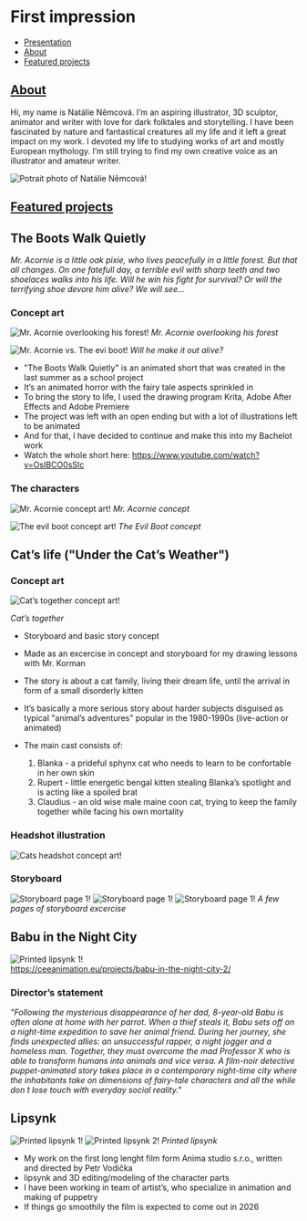 # First impression

- [Presentation](Presentation.md)
- [About](About.md)
- [Featured projects](FeaturedProjects.md)

## [About](About.md)

Hi, my name is Natálie Němcová. 
I’m an aspiring illustrator, 3D sculptor, animator and writer with love for dark folktales and storytelling.
I have been fascinated by nature and fantastical creatures all my life and it left a great impact on my work. 
I devoted my life to studying works of art and mostly European mythology. 
I’m still trying to find my own creative voice as an illustrator and amateur writer. 

 ![Potrait photo of Natálie Němcová!](Photos/potrait_photo.jpg)


## [Featured projects](FeaturedProjects.md) 

## The Boots Walk Quietly

_Mr. Acornie is a little oak pixie, who lives peacefully in a little forest. But that all changes. On one fatefull day, a terrible evil with sharp teeth and two shoelaces walks into his life. Will he win his fight for survival? Or will the terrifying shoe devore him alive? We will see…_

### Concept art

![Mr. Acornie overlooking his forest!](shot_1_concept.jpg) 
_Mr. Acornie overlooking his forest_

![Mr. Acornie vs. The evi boot!](Photos/18_shot_fightscene.png) 
_Will he make it out alive?_

- "The Boots Walk Quietly" is an animated short that was created in the last summer as a school project
- It’s an animated horror with the fairy tale aspects sprinkled in
- To bring the story to life, I used the drawing program Krita, Adobe After Effects and Adobe Premiere 
- The project was left with an open ending but with a lot of illustrations left to be animated
- And for that, I have decided to continue and make this into my Bachelot work
- Watch the whole short here: https://www.youtube.com/watch?v=OsIBCO0sSIc

 ### The characters

 ![Mr. Acornie concept art!](Photos/pan_zaloudek_loutka_02.PNG)
 _Mr. Acornie concept_ 

 ![The evil boot concept art!](Photos/boot_concept_art.jpg)
_The Evil Boot concept_

## Cat’s life ("Under the Cat’s Weather")

### Concept art
![Cat’s together concept art!](Photos/cats_together.jpg)

_Cat’s together_

- Storyboard and basic story concept
- Made as an excercise in concept and storyboard for my drawing lessons with Mr. Korman 
- The story is about a cat family, living their dream life, until the arrival in form of a small disorderly kitten 
- It’s basically a more serious story about harder subjects disguised as typical "animal’s adventures" popular in the 1980-1990s (live-action or animated)
  
- The main cast consists of:
  1. Blanka - a prideful sphynx cat who needs to learn to be confortable in her own skin
  2. Rupert - little energetic bengal kitten stealing Blanka’s spotlight and is acting like a spoiled brat
  3. Claudius - an old wise male maine coon cat, trying to keep the family together while facing his own mortality
 
### Headshot illustration
![Cats headshot concept art!](Photos/cats_headshot.png)

### Storyboard 
![Storyboard page 1!](Photos/storyboard_1.png)
![Storyboard page 1!](Photos/storyboard_2.png)
![Storyboard page 1!](Photos/storyboard_3.png)
_A few pages of storyboard excercise_


## Babu in the Night City 

![Printed lipsynk 1!](Photos/Babu4_web.jpeg)  
https://ceeanimation.eu/projects/babu-in-the-night-city-2/ 

### Director’s statement
_"Following the mysterious disappearance of her dad, 8-year-old Babu is often alone at home with her parrot. When a thief steals it, Babu sets off on a night-time expedition to save her animal friend. During her journey, she finds unexpected allies: an unsuccessful rapper, a night jogger and a homeless man. Together, they must overcome the mad Professor X who is able to transform humans into animals and vice versa. A film-noir detective puppet-animated story takes place in a contemporary night-time city where the inhabitants take on dimensions of fairy-tale characters and all the while don ́t lose touch with everyday social reality."_ 

## Lipsynk

![Printed lipsynk 1!](Photos/lipsynk_1.jpg)
![Printed lipsynk 2!](Photos/lipsynk_2.jpg)
_Printed lipsynk_

- My work on the first long lenght film form Anima studio s.r.o., written and directed by Petr Vodička
- lipsynk and 3D editing/modeling of the character parts
- I have been working in team of artist’s, who specialize in animation and making of puppetry
- If things go smoothily the film is expected to come out in 2026
